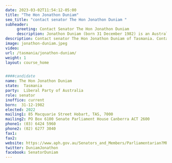 ```yaml
---
date: 2023-03-02T11:54:12-05:00
title: "The Hon Jonathon Duniam"
seo_title: "contact senator The Hon Jonathon Duniam "
subheader:
     greeting: Contact Senator The Hon Jonathon Duniam
     description: Jonathon Duniam (born 31 December 1982) is an Australian politician. He is a member of the Liberal Party and has served as a Senator for Tasmania since the 2016 federal election. He served as an assistant minister in the Morrison Government from 2019 until May 2022, following the appointment of the Albanese ministry. Prior to entering parliament Duniam was a political staffer, including as deputy chief of staff to Tasmanian premier Will Hodgman.
description: Contact senator The Hon Jonathon Duniam of Tasmania. Contact information for The Hon Jonathon Duniam includes email address, phone number, and mailing address.
image: jonathon-duniam.jpeg
video:
url: /tasmania/jonathon-duniam/
weight: 1
layout: course_home


####candidate
name: The Hon Jonathon Duniam
state:	Tasmania
party:	Liberal Party of Australia
role: senator
inoffice: current
born:  31-12-1982
elected: 2022
mailing1: 85 Macquarie Street Hobart, TAS, 7000
mailing2: PO Box 6100 Senate Parliament House Canberra ACT 2600
phone1:	(03) 6424 5960
phone2: (02) 6277 3040
fax1: 
fax2:
website: https://www.aph.gov.au/Senators_and_Members/Parliamentarian?MPID=263418
twitter: DuniamJonathon
facebook: SenatorDuniam
---
```


